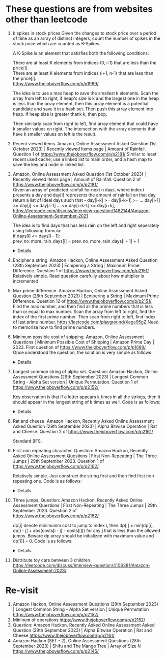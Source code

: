 # These questions are from websites other than leetcode
1. k spikes in stock prices
   Given the changes to stock price over a period of time as an array of distinct integers, count the number of spikes in the stock price which are counted as K-Spikes.  

   A K-Spike is an element that satisfies both the following conditions:  

   There are at least K elements from indices (0, i-1) that are less than the price[i].  
   There are at least K elements from indices (i+1, n-1) that are less than the price[i].  
   https://www.thejoboverflow.com/p/p1969/

   The idea is to use a max heap to save the smallest k elements. Scan the array from left to right, if heap's size is k and the largest one in the heap is less than the array element, then this array element is a potential candidate and save it in a hash set. Then push this array element into heap. If heap size is greater thank k, then pop. 

   Then similarly scan from right to left, find array element that could have k smaller values on right. The intersection with the array elements that have k smaller values on left is the result.

1. Recent viewed items. Amazon, Online Assessment Asked Question (1st October 2023) | Recently viewed Items page | Amount of Rainfall. Question 1 of https://www.thejoboverflow.com/p/p2181/
   Similar to least recent used cache, use a linked list to main order, and a hash map to save the key and node in linked list.

1. Amazon, Online Assessment Asked Question (1st October 2023) | Recently viewed Items page | Amount of Rainfall. Question 2 of https://www.thejoboverflow.com/p/p2181/  
  Given an array of predicted rainfall for next n days, where index i presents a day and day[i] represents the amount of rainfall on that day, return a list of ideal days such that -
day[i-k] >= day[i-k+1] >= ... day[i-1] >= day[i] <= day[i+1] ... <= day[i+k-1] <= day[i+k], https://leetcode.com/discuss/interview-question/1482144/Amazon-Online-Assessment-September-2021

   The idea is to find days that has less rain on the left and right seperately using following formula:  
     if days[i] <= days[i - 1]:  
         prev_no_more_rain_days[i] = prev_no_more_rain_days[i - 1] + 1  
   <details>

      ```python
      def predict_days(days, k):
          prev_no_more_rain_days = [0] * len(days)
          next_no_more_rain_days = [0] * len(days)
          for i in range(1, len(days)):
              if days[i] <= days[i - 1]:
                  prev_no_more_rain_days[i] = prev_no_more_rain_days[i - 1] + 1
          
          for j in range(len(days) - 2, -1, -1):
              if days[j] <= days[j + 1]:
                  next_no_more_rain_days[j] = next_no_more_rain_days[j + 1] + 1
                  
          result = []
          for i in range(len(prev_no_more_rain_days)):
              no_more_rain_days = min(prev_no_more_rain_days[i], next_no_more_rain_days[i])
              if no_more_rain_days >= k:
                  result.append(i + 1)
             
          return result
      ```
   </details>
1. Encipher a string. Amazon Hackon, Online Assessment Asked Question (28th September 2023) | Ecnipering a String | Maximum Prime Difference. Question 1 of https://www.thejoboverflow.com/p/p2151/
   Relatively simple. Read question carefully about how multiplier is incremented

1. Max prime difference. Amazon Hackon, Online Assessment Asked Question (28th September 2023) | Ecnipering a String | Maximum Prime Difference. Question 12 of https://www.thejoboverflow.com/p/p2151/
   Find the max number, and then find all the prime numbers that is less than or equal to max number. Scan the array from left to right, find the index of the first prime number. Then scan from right to left, find index of last prime number. https://leetcode.com/playground/Xege95gZ
   Need to memorize how to find prime numbers.
   
1. Minimum possible cost of shipping. Amazon, Online Assessment Questions | Minimum Possible Cost of Shipping | Amazon Prime Day | 2023. First question of https://www.thejoboverflow.com/p/p1688/  
   Once understood the question, the solution is very simple as follows:
   <details>
      
      ```python
      def get_min_cost_shipping(parcels, truck_capacity):
          loaded_parcels = set(parcels)
          i = 1
          while len(loaded_parcels) < truck_capacity:
              if i not in loaded_parcels:
                  loaded_parcels.add(i)
       
              i += 1
                  
          return sum(loaded_parcels)
   
      print(get_min_cost_shipping([2, 3, 6, 10, 11],9))
      ```
   </details>

1. Longest common string of alpha set. Question: Amazon Hackon, Online Assessment Questions (29th September 2023) | Longest Common String - Alpha Set version | Unique Permutation. Question 1 of https://www.thejoboverflow.com/p/p2152/
   
   Key observation is that if a letter appears k times in all the strings, then it should appear in the longest string of k times as well. Code is as follows:  
   <details>
      
      ```python
      def get_max_common_str_len(strs):
          counters = [Counter(s) for s in strs]
          result = 0
          for i in range(26):
              letter = chr(ord("a") + i)
              freq = float("inf")
              for counter in counters:
                  if counter[letter] < freq:
                      freq = counter[letter]
              result += freq
      
          return result
      
      print(get_max_common_str_len(["aba", "cbaa"]))
      ```
   </details>

1. Rat and cheese. Amazon Hackon, Recently Asked Online Assessment Asked Question (29th September 2023) | Alpha Bitwise Operation | Rat and Cheese. Question 2 of https://www.thejoboverflow.com/p/p2161/

   Standard BFS.
1. First non repeating character. Question: Amazon Hackon, Recently Asked Online Assessment Questions | First Non-Repeating | The Three Jumps | 29th September 2023. Question 1 of https://www.thejoboverflow.com/p/p2162/.

   Relatively simple. Just construct the string first and then find first non repeating one. Code is as follows: 
   <details>
      
      ```python
      def get_first_non_repeat(s):
          rearranged = []
          for i in range(0, len(s), 2):
              rearranged.append(s[i])
          
          for i in range(1, len(s), 2):
              rearranged.append(s[i])
          
          counter = Counter(rearranged)
          for ch in rearranged:
              if counter[ch] == 1:
                  return ch
       
      print(get_first_non_repeat("abcdefab"))
      ```
   </details>
   
1. Three jumps. Question: Amazon Hackon, Recently Asked Online Assessment Questions | First Non-Repeating | The Three Jumps | 29th September 2023. Question 2 of https://www.thejoboverflow.com/p/p2162/.

   dp[i] denote minimumm cost to jump to index i, then dp[i] = min(dp[i], dp[i - j] + abs(costs[i - j] - costs[i])) for any j that is less than the allowed jumps. Beware dp array should be initialized with maximum value and dp[0] = 0. Code is as follows:
   
   <details>
      
      ```python
      def get_min_cost(costs, k):
          if len(costs) <= 1:
              return 0
          
          dp = [float('inf')] * len(costs)
          dp[0] = 0
      
          for i in range(1, len(costs)):
              for j in range(1, k + 1):
                  if i >= j:
                      dp[i] = min(dp[i], dp[i - j] + abs(costs[i - j] - costs[i]))
      
          return dp[len(costs) - 1]
      
      print(get_min_cost([30, 10, 60, 10, 60], 3))
      ```
   </details>
   
1. Distribute toy cars between 3 children
   https://leetcode.com/discuss/interview-question/4106381/Amazon-Online-Assessment-2023/

# Re-visit
1. Amazon Hackon, Online Assessment Questions (29th September 2023) | Longest Common String - Alpha Set version | Unique Permutation https://www.thejoboverflow.com/p/p2152/
2. Mininum of operations https://www.thejoboverflow.com/p/p2152/
3. Question: Amazon Hackon, Recently Asked Online Assessment Asked Question (29th September 2023) | Alpha Bitwise Operation | Rat and Cheese https://www.thejoboverflow.com/p/p2161/
4.  Amazon Hackon (SET - 2), Online Assessment Questions (28th September 2023) | Shifu and The Mango Tree | Array of Size N https://www.thejoboverflow.com/p/p2145/

